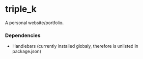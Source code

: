 # triple_k

A personal website/portfolio.
<br>

### Dependencies
- Handlebars (currently installed globaly, therefore is unlisted in package.json)